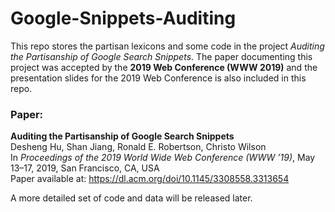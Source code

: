 # Google-Snippets-Auditing
This repo stores the partisan lexicons and some code in the project *Auditing the Partisanship of Google Search Snippets*. The paper documenting this project was  accepted by the **2019 Web Conference (WWW 2019)** and the presentation slides for the 2019 Web Conference is also included in this repo. 
### Paper:
**Auditing the Partisanship of Google Search Snippets**  
Desheng Hu, Shan Jiang, Ronald E. Robertson, Christo Wilson  
In *Proceedings of the 2019 World Wide Web Conference (WWW ’19)*, May 13–17, 2019, San Francisco, CA, USA  
Paper available at: https://dl.acm.org/doi/10.1145/3308558.3313654

A more detailed set of code and data will be released later.
